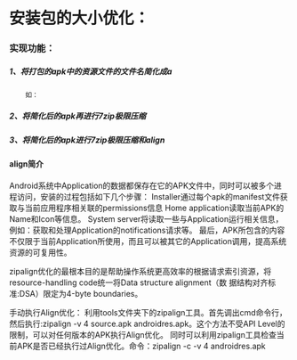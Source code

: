 # 安装包的大小优化：
### 实现功能：
##### 1、将打包的apk中的资源文件的文件名简化成a
        如：
##### 2、将简化后的apk再进行7zip极限压缩
##### 3、将简化后的apk进行7zip极限压缩和align


#### align简介
Android系统中Application的数据都保存在它的APK文件中，同时可以被多个进程访问，安装的过程包括如下几个步骤：
    Installer通过每个apk的manifest文件获取与当前应用程序相关联的permissions信息
    Home application读取当前APK的Name和Icon等信息。
    System server将读取一些与Application运行相关信息，例如：获取和处理Application的notifications请求等。
    最后，APK所包含的内容不仅限于当前Application所使用，而且可以被其它的Application调用，提高系统资源的可复用性。

zipalign优化的最根本目的是帮助操作系统更高效率的根据请求索引资源，将resource-handling code统一将Data structure alignment（数 据结构对齐标准:DSA）限定为4-byte boundaries。

手动执行Align优化：
    利用tools文件夹下的zipalign工具。首先调出cmd命令行，然后执行:zipalign -v 4 source.apk androidres.apk。这个方法不受API Level的限制，可以对任何版本的APK执行Align优化。
    同时可以利用zipalign工具检查当前APK是否已经执行过Align优化。命令：zipalign -c -v 4 androidres.apk
